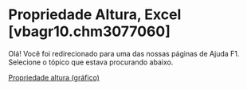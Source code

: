 
# Propriedade Altura, Excel [vbagr10.chm3077060]

Olá! Você foi redirecionado para uma das nossas páginas de Ajuda F1. Selecione o tópico que estava procurando abaixo.

[Propriedade altura (gráfico)](http://msdn.microsoft.com/library/bc8f0abe-6753-a64f-4615-d0ee04a7cee4%28Office.15%29.aspx)
